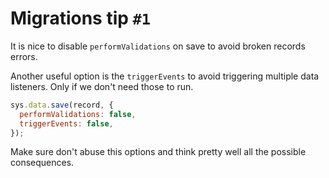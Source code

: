 # Migrations tip `#1`

It is nice to disable `performValidations` on save to avoid broken
records errors.

Another useful option is the `triggerEvents` to avoid triggering
multiple data listeners. Only if we don't need those to run.

```js
sys.data.save(record, {
  performValidations: false,
  triggerEvents: false,
});
```

Make sure don't abuse this options and think pretty well all the
possible consequences.

